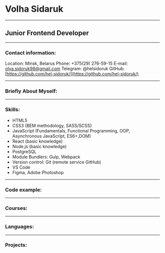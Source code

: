 # Volha Sidaruk
-------
## Junior Frontend Developer
-------

### Contact information:
Location: Minsk, Belarus
Phone: +375(29) 276-59-15
E-mail: [olya.sidoruk98@gmail.com](olya.sidoruk98@gmail.com)
Telegram: @helsidoruk
GitHub: [https://github.com/hel-sidoruk/](https://github.com/hel-sidoruk/)
********
### Briefly About Myself:
********
### Skills:
* HTML5
* CSS3 (BEM methodology, SASS/SCSS)
* JavaScript (Fundamentals, Functional Programming, OOP, Asynchronous JavaScript, ES6+,DOM)
* React (basic knowledge)
* Node.js (basic knowledge)
* PostgreSQL
* Module Bundlers: Gulp, Webpack
* Version control: Git (remote service GitHub)
* VS Code
* Figma, Adobe Photoshop
******
### Code example:
******
### Courses:
******
### Languages:
*****
### Projects: